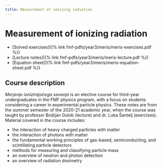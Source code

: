 ```yaml
---
title: Measurement of ionizing radiation
---
```

# Measurement of ionizing radiation

- [Solved exercises]({% link fmf-pdfs/year3/meris/meris-exercises.pdf %})
- [Lecture notes]({% link fmf-pdfs/year3/meris/meris-lecture.pdf %})
- [Equation sheet]({% link fmf-pdfs/year3/meris/meris-equation-sheet.pdf %})

## Course description
*Merjenje ionizirajočega sevanja* is an elective course for third-year undergraduates in the FMF physics program, with a focus on students considering a career in experimental particle physics. These notes are from the summer semester of the 2020-21 academic year, when the course was taught by professor Boštjan Golob (lecture) and dr. Luka Šantelj (exercises). Material covered in the course includes:
- the interaction of heavy charged particles with matter
- the interaction of photons with matter
- the fundamental working principles of gas-based, semiconducting, and scintillating particle detectors 
- methods for measuring and classifying particle mass
- an overview of neutron and photon detection
- an overview of radiation dosimetry
